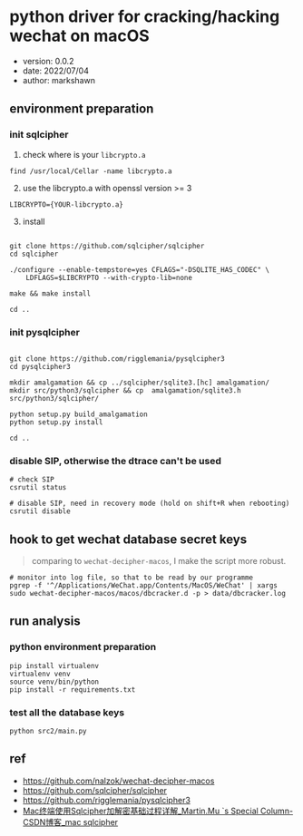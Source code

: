 # python driver for cracking/hacking wechat on macOS

- version: 0.0.2 
- date: 2022/07/04
- author: markshawn

## environment preparation

### init sqlcipher

1. check where is your `libcrypto.a`

```shell
find /usr/local/Cellar -name libcrypto.a
```

2. use the libcrypto.a with openssl version >= 3
```shell
LIBCRYPTO={YOUR-libcrypto.a}
```

3. install

```shell

git clone https://github.com/sqlcipher/sqlcipher
cd sqlcipher
 
./configure --enable-tempstore=yes CFLAGS="-DSQLITE_HAS_CODEC" \
	LDFLAGS=$LIBCRYPTO --with-crypto-lib=none
	
make && make install

cd ..
```

### init pysqlcipher

```shell

git clone https://github.com/rigglemania/pysqlcipher3
cd pysqlcipher3

mkdir amalgamation && cp ../sqlcipher/sqlite3.[hc] amalgamation/
mkdir src/python3/sqlcipher && cp  amalgamation/sqlite3.h src/python3/sqlcipher/

python setup.py build_amalgamation
python setup.py install

cd ..
```

### disable SIP, otherwise the dtrace can't be used

```shell
# check SIP
csrutil status

# disable SIP, need in recovery mode (hold on shift+R when rebooting)
csrutil disable
```

## hook to get wechat database secret keys

> comparing to `wechat-decipher-macos`, I make the script more robust.

```shell
# monitor into log file, so that to be read by our programme
pgrep -f '^/Applications/WeChat.app/Contents/MacOS/WeChat' | xargs sudo wechat-decipher-macos/macos/dbcracker.d -p > data/dbcracker.log
```

## run analysis

### python environment preparation

```shell
pip install virtualenv
virtualenv venv
source venv/bin/python
pip install -r requirements.txt
```

### test all the database keys

```shell
python src2/main.py
```

## ref

- https://github.com/nalzok/wechat-decipher-macos
- https://github.com/sqlcipher/sqlcipher
- https://github.com/rigglemania/pysqlcipher3
- [Mac终端使用Sqlcipher加解密基础过程详解_Martin.Mu `s Special Column-CSDN博客_mac sqlcipher](https://blog.csdn.net/u011195398/article/details/85266214)
